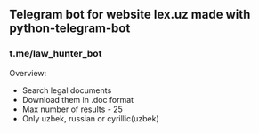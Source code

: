 ## Telegram bot for website lex.uz made with python-telegram-bot
### t.me/law_hunter_bot
Overview:
* Search legal documents
* Download them in .doc format
* Max number of results - 25
* Only uzbek, russian or cyrillic(uzbek)

